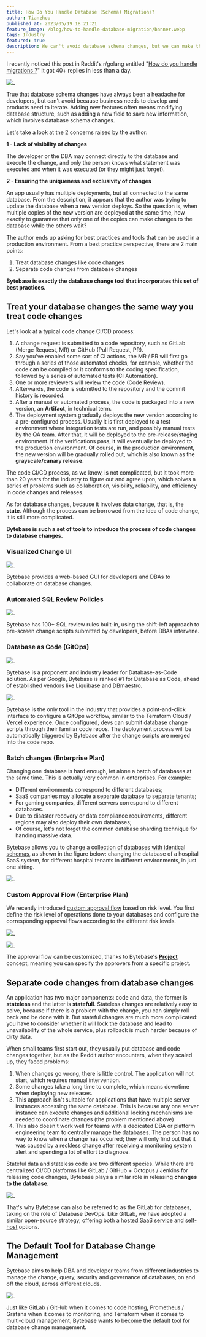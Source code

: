 ```yaml
---
title: How Do You Handle Database (Schema) Migrations?
author: Tianzhou
published_at: 2023/05/19 18:21:21
feature_image: /blog/how-to-handle-database-migration/banner.webp
tags: Industry
featured: true
description: We can't avoid database schema changes, but we can make them less painful. Meeting Bytebase, a database change tool that incorporates the best practices of treating database changes like code changes and separating code changes from database changes.
---
```


I recently noticed this post in Reddit's r/golang entitled "[How do you handle migrations ?](https://www.reddit.com/r/golang/comments/12mypec/how_do_you_handle_migrations/)" It got 40+ replies in less than a day.

![_](/blog/how-to-handle-database-migration/reddit.webp)

True that database schema changes have always been a headache for developers, but can't avoid because business needs to develop and products need to iterate. Adding new features often means modifying database structure, such as adding a new field to save new information, which involves database schema changes.

Let's take a look at the 2 concerns raised by the author:

**1 - Lack of visibility of changes**

The developer or the DBA may connect directly to the database and execute the change, and only the person knows what statement was executed and when it was executed (or they might just forget).

**2 - Ensuring the uniqueness and exclusivity of changes**

An app usually has multiple deployments, but all connected to the same database. From the description, it appears that the author was trying to update the database when a new version deploys. So the question is, when multiple copies of the new version are deployed at the same time, how exactly to guarantee that only one of the copies can make changes to the database while the others wait?

The author ends up asking for best practices and tools that can be used in a production environment. From a best practice perspective, there are 2 main points:

1. Treat database changes like code changes
2. Separate code changes from database changes

**Bytebase is exactly the database change tool that incorporates this set of best practices.**

## Treat your database changes the same way you treat code changes

Let's look at a typical code change CI/CD process:

1. A change request is submitted to a code repository, such as GitLab (Merge Request, MR) or GitHub (Pull Request, PR).
2. Say you've enabled some sort of CI actions, the MR / PR will first go through a series of those automated checks, for example, whether the code can be compiled or it conforms to the coding specification, followed by a series of automated tests (CI Automation).
3. One or more reviewers will review the code (Code Review).
4. Afterwards, the code is submitted to the repository and the commit history is recorded.
5. After a manual or automated process, the code is packaged into a new version, an **Artifact**, in technical term.
6. The deployment system gradually deploys the new version according to a pre-configured process. Usually it is first deployed to a test environment where integration tests are run, and possibly manual tests by the QA team. After that, it will be deployed to the pre-release/staging environment. If the verifications pass, it will eventually be deployed to the production environment. Of course, in the production environment, the new version will be gradually rolled out, which is also known as the **grayscale/canary release**.

The code CI/CD process, as we know, is not complicated, but it took more than 20 years for the industry to figure out and agree upon, which solves a series of problems such as collaboration, visibility, reliability, and efficiency in code changes and releases.

As for database changes, because it involves data change, that is, the **state**. Although the process can be borrowed from the idea of code change, it is still more complicated.

**Bytebase is such a set of tools to introduce the process of code changes to database changes.**

### Visualized Change UI

![_](/blog/how-to-handle-database-migration/change-ui.webp)

Bytebase provides a web-based GUI for developers and DBAs to collaborate on database changes.

### Automated SQL Review Policies

![_](/blog/how-to-handle-database-migration/sql-review-setup.webp)

Bytebase has 100+ SQL review rules built-in, using the shift-left approach to pre-screen change scripts submitted by developers, before DBAs intervene.

### Database as Code (GitOps)

![_](/blog/how-to-handle-database-migration/google.webp)

Bytebase is a proponent and industry leader for Database-as-Code solution. As per Google, Bytebase is ranked #1 for Database as Code, ahead of established vendors like Liquibase and DBmaestro.

![_](/blog/how-to-handle-database-migration/gitops.webp)

Bytebase is the only tool in the industry that provides a point-and-click interface to configure a GitOps workflow, similar to the Terraform Cloud / Vercel experience. Once configured, devs can submit database change scripts through their familiar code repos. The deployment process will be automatically triggered by Bytebase after the change scripts are merged into the code repo.

### Batch changes (Enterprise Plan)

Changing one database is hard enough, let alone a batch of databases at the same time. This is actually very common in enterprises. For example:

- Different environments correspond to different databases;
- SaaS companies may allocate a separate database to separate tenants;
- For gaming companies, different servers correspond to different databases.
- Due to disaster recovery or data compliance requirements, different regions may also deploy their own databases;
- Of course, let's not forget the common database sharding technique for handing massive data.

Bytebase allows you to [change a collection of databases with identical schemas](/docs/batch-change/multi-tenant-change/), as shown in the figure below: changing the database of a hospital SaaS system, for different hospital tenants in different environments, in just one sitting.

![_](/blog/how-to-handle-database-migration/batch-changes.webp)

### Custom Approval Flow (Enterprise Plan)

We recently introduced [custom approval flow](/docs/administration/custom-approval) based on risk level. You first define the risk level of operations done to your databases and configure the corresponding approval flows according to the different risk levels.

![_](/blog/how-to-handle-database-migration/custom-approval.webp)

![_](/blog/how-to-handle-database-migration/create-approval-flow.webp)

The approval flow can be customized, thanks to Bytebase's [**Project**](/docs/concepts/data-model/#project) concept, meaning you can specify the approvers from a specific project.

## Separate code changes from database changes

An application has two major components: code and data, the former is **stateless** and the latter is **statefull**. Stateless changes are relatively easy to solve, because if there is a problem with the change, you can simply roll back and be done with it. But stateful changes are much more complicated: you have to consider whether it will lock the database and lead to unavailability of the whole service, plus rollback is much harder because of dirty data.

When small teams first start out, they usually put database and code changes together, but as the Reddit author encounters, when they scaled up, they faced problems:

1. When changes go wrong, there is little control. The application will not start, which requires manual intervention.
2. Some changes take a long time to complete, which means downtime when deploying new releases.
3. This approach isn't suitable for applications that have multiple server instances accessing the same database. This is because any one server instance can execute changes and additional locking mechanisms are needed to coordinate changes (the problem mentioned above)
4. This also doesn't work well for teams with a dedicated DBA or platform engineering team to centrally manage the databases. The person has no way to know when a change has occurred; they will only find out that it was caused by a reckless change after receiving a monitoring system alert and spending a lot of effort to diagnose.

Stateful data and stateless code are two different species. While there are centralized CI/CD platforms like GitLab / GitHub + Octopus / Jenkins for releasing code changes, Bytebase plays a similar role in releasing **changes to the database**.

![_](/blog/how-to-handle-database-migration/bytebase-landscape.webp)

That's why Bytebase can also be referred to as the GitLab for databases, taking on the role of Database DevOps. Like GitLab, we have adopted a similar open-source strategy, offering both a [hosted SaaS service](https://hub.bytebase.com/workspace) and [self-host](/docs/get-started/install/deploy-with-docker/) options.

## The Default Tool for Database Change Management

Bytebase aims to help DBA and developer teams from different industries to manage the change, query, security and governance of databases, on and off the cloud, across different clouds.

![_](/blog/how-to-handle-database-migration/change-query-secure-govern.webp)

Just like GitLab / GitHub when it comes to code hosting, Prometheus / Grafana when it comes to monitoring, and Terraform when it comes to multi-cloud management, Bytebase wants to become the default tool for database change management.
